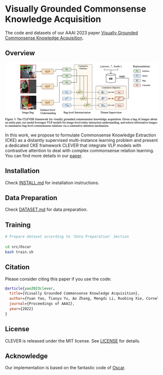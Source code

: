 # Visually Grounded Commonsense Knowledge Acquisition

The code and datasets of our AAAI 2023 paper [Visually Grounded Commonsense Knowledge Acquisition](https://not_available_yet).

## Overview

![CLEVER Framework](figs/framework.jpg)

In this work, we propose to formulate Commonsense Knowledge Extraction (CKE) as a distantly supervised multi-instance learning problem and present a dedicated CKE framework CLEVER that integrate VLP models with contrastive attention to deal with complex commonsense relation learning. You can find more details in our [paper](https://not_available_yet).


## Installation

Check [INSTALL.md](INSTALL.md) for installation instructions.

## Data Preparation

Check [DATASET.md](DATASET.md) for data preparation.

## Training

```sh
# Prepare dataset according to 'Data Preparation' Section

cd src/Oscar
bash train.sh
```



## Citation

Please consider citing this paper if you use the code:

```bib
@article{yao2023clever,
  title={Visually Grounded Commonsense Knowledge Acquisition},
  author={Yuan Yao, Tianyu Yu, Ao Zhang, Mengdi Li, Ruobing Xie, Cornelius Weber, Zhiyuan Liu, Hai-Tao Zheng, Stefan Wermter, Tat-Seng Chua, Maosong Sun},
  journal={Proceedings of AAAI},
  year={2022}
}
```

## License

CLEVER is released under the MIT license. See [LICENSE](LICENSE) for details.

## Acknowledge

Our implementation is based on the fantastic code of [Oscar](https://github.com/microsoft/Oscar).
